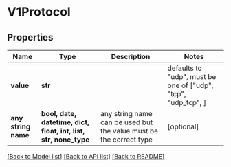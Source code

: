 # V1Protocol


## Properties
Name | Type | Description | Notes
------------ | ------------- | ------------- | -------------
**value** | **str** |  | defaults to "udp",  must be one of ["udp", "tcp", "udp_tcp", ]
**any string name** | **bool, date, datetime, dict, float, int, list, str, none_type** | any string name can be used but the value must be the correct type | [optional]

[[Back to Model list]](../README.md#documentation-for-models) [[Back to API list]](../README.md#documentation-for-api-endpoints) [[Back to README]](../README.md)


